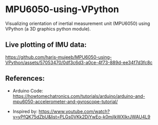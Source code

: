 # MPU6050-using-VPython
Visualizing orientation of inertial measurement unit (MPU6050) using VPython (a 3D graphics python module).

## Live plotting of IMU data:
https://github.com/haris-mujeeb/MPU6050-using-VPython/assets/57053470/0df3c6d3-a0ce-4f73-889d-ee34f7d3fc8c

## References:
- Arduino Code: https://howtomechatronics.com/tutorials/arduino/arduino-and-mpu6050-accelerometer-and-gyroscope-tutorial/

- Inspired by: https://www.youtube.com/watch?v=yPfQK75dZbU&list=PLGs0VKk2DiYwEo-k0mjIkWXlkrJWAU4L9

